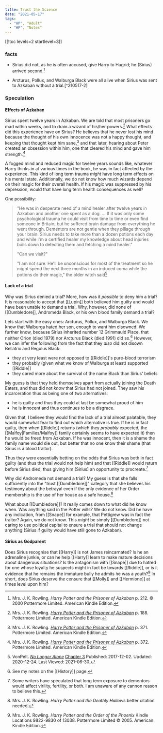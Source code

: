 ```yaml
---
title: Trust the Science
date: "2021-05-17"
tags:
  - "HP", "Adult"
  - "HP", "Notes"
---
```

[[!toc levels=2 startlevel=3]]

### facts

* Sirius did not, as he is often accused, give Harry to Hagrid; he (Sirius)
  arrived second.[^210517-1]

* Arcturus, Pollux, and Walburga Black were all alive when Sirius was sent to
  Azkaban without a trial.[^210517-2]

[^210517-1]: Mrs. J. K. Rowling. _Harry Potter and the Prisoner of Azkaban_ 
    p. 212. © 2000 Pottermore Limited. American Kindle Edition.

[^2010517-2]: See my notes on the [[History]] page.

### Speculation

#### Effects of Azkaban

Sirius spent twelve years in Azkaban.  We are told that most prisoners go mad
within weeks, and to drain a wizard of his/her powers.[^210630-1]  What effects
did this experience have on Sirius?  He believes that he never lost his mind
because the thought of his own innocence was not a happy thought, and keeping
that thought kept him sane,[^210630-2] and that later, hearing about Peter
created an obsession within him, one that cleared his mind and gave him
strength.[^210630-3]

A fogged mind and reduced magic for twelve years sounds like, whatever Harry
thinks in at various times in the book, he was in fact affected by the
experience.  This kind of long term trauma *might* have long term effects on his
mental state.  Additionally, we do not know how much wizards depend on their
magic for their overall health.  If his magic was suppressed by his depression,
would that have long term health consequences as well? 

One possibility:
> "He was in desperate need of a mind healer after twelve years in Azkaban and
> another one spent as a dog. … If it was only some psychological trauma he
> could visit from time to time or even find someone in Britain, but he suffered
> brain damage from everything he went through. Dementors are not gentle when
> they pillage through your brain. Sirius needs to take more than a dozen
> potions each day and while I'm a certified healer my knowledge about head
> injuries boils down to detecting them and fetching a mind healer."
> 
> "Can we visit?"
> 
> "I am not sure. He'll be unconscious for most of the treatment so he might
> spend the next three months in an induced coma while the potions do their
> magic," the older witch said[^210630-4]

[^210630-4]: VonPelt.
    _[No Longer Alone](https://www.fanfiction.net/s/12745758)_
    [Chapter 3](https://www.fanfiction.net/s/12745758/3/No-Longer-Alone)
    Published: 2017-12-02. Updated: 2020-12-24. Last Viewed: 2021-06-30. 

[^210630-3]: Mrs. J. K. Rowling.
    _[Harry Potter and the Prisoner of Azkaban](https://www.goodreads.com/book/show/5.Harry_Potter_and_the_Prisoner_of_Azkaban)_
    p. 372. Pottermore Limited. American Kindle Edition. 

[^210630-2]: Mrs. J. K. Rowling.
    _[Harry Potter and the Prisoner of Azkaban](https://www.goodreads.com/book/show/5.Harry_Potter_and_the_Prisoner_of_Azkaban)_
    p. 371. Pottermore Limited. American Kindle Edition. 

[^210630-1]: Mrs. J. K. Rowling. 
    _[Harry Potter and the Prisoner of Azkaban](https://www.goodreads.com/book/show/5.Harry_Potter_and_the_Prisoner_of_Azkaban)_
    p. 188. Pottermore Limited. American Kindle Edition. 

#### Lack of a trial

Why was Sirius denied a trial?  More, how was it *possible* to deny him a
trial?  It is reasonable to accept that [[Lupin]] both believed him guilty and
would have been unable to demand a trial.  Why, however, did none of
[[Dumbledore]], Andromeda Black, or his own blood family demand a trial?

Lets start with the easy ones:  Arcturus, Pollux, and Walburga Black.  We know
that Walburga hated her son, enough to want him disowned.  We further know,
because Sirius inherited number 12 Grimmauld Place, that neither Orion (died
1979) nor Arcturus Black (died 1991) did so.[^210517-3]  However, we can infer
the following from the fact that they *also* did not disown Bellatrix and
Regulus Black:
* they at very least were not opposed to [[Riddle]]'s pure-blood terrorism
* they probably (given what we know of Walburga at least) supported [[Riddle]]
* they cared more about the survival of the name Black than Sirius' beliefs

My guess is that they held themselves apart from actually joining the Death
Eaters, and thus did not *know* that Sirius had not joined.  They saw his
incarceration thus as being one of two alternatives:
* he is guilty and thus they could at last be somewhat proud of him
* he is innocent and thus continues to be a disgrace.

Given that, I believe they would find the lack of a trial almost palatable, they
would somewhat fear to find out which alternative is true.  If he is in fact
guilty, then when [[Riddle]] returns (which they *probably* expected, the
[[Malfoy|Families/Malfoy]] family certainly seems to have expected it) then he
would be freed from Azkaban.  If he was innocent, then it is a shame the family
name would die out, but better that no one know their shame (that Sirius is a
blood traitor).  

Thus they were essentially betting on the odds that Sirius was both in fact
guilty (and thus the trial would not help him) and that [[Riddle]] would return
before Sirius died, thus giving him (Sirius) an opportunity to
procreate.[^210517-4]

Why did Andromeda not demand a trial?  My guess is that she falls sufficiently
into the "trust [[Dumbledore]]" category that she believes his testimony about the
betrayal even if the only evidence of her Order membership is the use of her
house as a safe house.[^210517-5]

What about [[Dumbledore]]?  It really comes down to what did he know when.  Was
anything said in the Potter wills?  We do not know. Did he have any indication,
from [[Snape]] for example, that Pettigrew was in fact the traitor?  Again, we do
not know.  This *might* be simply [[Dumbledore]] not caring to use political capital
to ensure a trial that should not change anything (Sirius if guilty would have
still gone to Azkaban). 

[^210517-3]: See my notes on the [[History]] page.

[^210517-4]: Some writers have speculated that long term exposure to dementors
    would affect virility, fertility, or both.   I am unaware of any cannon
    reason to believe this.

[^210517-5]: Mrs. J. K. Rowling. _Harry Potter and the Deathly Hallows_
    better citation needed. 

#### Sirius as Godparent

Does Sirius recognise that [[Harry]] is not James reincarnated?  Is he an adrenaline
junkie, or can he help [[Harry]] learn to make mature decisions about dangerous
situations?  Is the antagonism with [[Snape]] due to hatred for one whose
loyalty he suspects might in fact be towards [[Riddle]], or is it evidence that
he remains the immature bully he admits he was a youth?[^210519-11]  In short,
does Sirius deserve the censure that [[Molly]] and [[Hermione]] at times level
upon him?

[^210519-11]: Mrs. J. K. Rowling. 
    _Harry Potter and the Order of the Phoenix_ Kindle Locations 9822-9830 of 13038. 
    Pottermore Limited © 2005. American Kindle Edition. 

